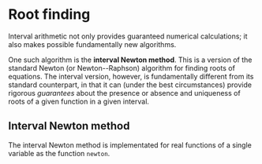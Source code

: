 # Root finding

Interval arithmetic not only provides guaranteed numerical calculations; it also makes possible fundamentally new algorithms.

One such algorithm is the **interval Newton method**. This is a version of the standard Newton (or Newton--Raphson) algorithm for finding roots of equations. The interval version, however, is fundamentally different from its standard counterpart, in that it can (under the best circumstances) provide rigorous *guarantees* about the presence or absence and uniqueness of roots of a given function in a given interval.

## Interval Newton method

The interval Newton method is implementated for real functions of a single variable as the function `newton`.
